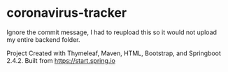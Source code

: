 # coronavirus-tracker
Ignore the commit message, I had to reupload this so it would not upload my entire backend folder.

Project Created with Thymeleaf, Maven, HTML, Bootstrap, and Springboot 2.4.2.
Built from https://start.spring.io
